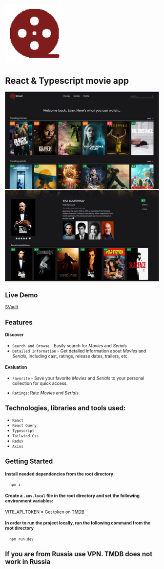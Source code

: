 ![Logo](./public/logo.svg)

# React & Typescript movie app

![Overview](./docs/overview.png)
![Movie](./docs/movie.png)

## Live Demo

[SVault](https://movie-app-delta-beryl.vercel.app/)

## Features

#### Discover

- `Search and Browse` - Easily search for _Movies_ and _Serials_
- `Detailed Information` - Get detailed information about _Movies_ and _Serials_, including cast, ratings, release dates, trailers, etc.

#### Evaluation

- `Favorite` - Save your favorite _Movies_ and _Serials_ to your personal collection for quick access.

- `Ratings`: Rate _Movies_ and _Serials_.

## Technologies, libraries and tools used:

- `React`
- `React Query`
- `Typescript`
- `Tailwind Css`
- `Redux`
- `Axios`

## Getting Started
#### Install needed dependencies from the root directory:


```
  npm i
```

#### Create a `.env.local` file in the root directory and set the following environment variables:

VITE_API_TOKEN = Get token on [TMDB](https://www.themoviedb.org/settings/api)

#### In order to run the project locally, run the following command from the root directory
```
  npm run dev
```



## If you are from Russia use VPN. TMDB does not work in Russia
